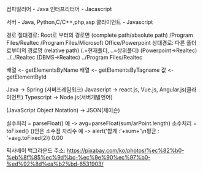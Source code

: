 컴파일러어 - Java
인터프리터어 - Jacascript

서버 - Java, Python,C/C++,php,asp
클라이언트 - Javascript

경로
    절대경로: Root로 부터의 경로면 (complete path/absolute path)
    /Program Files/Realtec
    /Program Files/Microsoft Office/Powerpoint
    상대경로: 다른 폴더로부터의 경로명 (relative path)
    (.=현재폴더, ..=상위폴더)
    (Powerpoint->Realtec)
    ../../Realtec
    (DBMS->Realtec)
    ../Program Files/Realtec

배열 <- getElementsByName
배열 <- getElementsByTagname
값 <- getElementById

Java -> Spring (서버프레임워크)
Javascript -> react.js, Vue.js, Angular.js(클라이언트)
Typescript -> Node.js(서버개발언어)

(JavaScript Object Notation) -> JSON(제이슨) 

실수처리 = parseFloat() 예 -> avg=parseFloat(sum/arPoint.length)
소수처리 = toFixed() ()안은 소수점 자리수 예 -> alert('합계 :'+sum+'\n평균 : '+avg.toFixed(2)) 0.00

픽사베이 백그라운드 주소: https://pixabay.com/ko/photos/%ec%82%b0-%eb%8f%85%ec%9d%bc-%ec%9e%90%ec%97%b0-%ed%92%8d%ea%b2%bd-6531903/